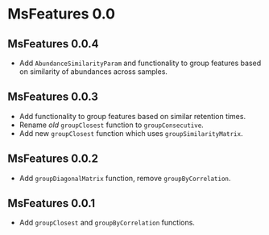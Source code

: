 # MsFeatures 0.0

## MsFeatures 0.0.4

- Add `AbundanceSimilarityParam` and functionality to group features based on
  similarity of abundances across samples.

## MsFeatures 0.0.3

- Add functionality to group features based on similar retention times.
- Rename *old* `groupClosest` function to `groupConsecutive`.
- Add new `groupClosest` function which uses `groupSimilarityMatrix`.

## MsFeatures 0.0.2

- Add `groupDiagonalMatrix` function, remove `groupByCorrelation`.

## MsFeatures 0.0.1

- Add `groupClosest` and `groupByCorrelation` functions.

